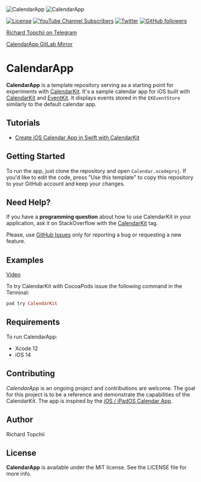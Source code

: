 ![CalendarApp](https://user-images.githubusercontent.com/8013017/117589582-193feb80-b133-11eb-80ed-1b72b69f7006.png#gh-light-mode-only)
![CalendarApp](https://user-images.githubusercontent.com/8013017/146282505-368018e9-a93d-41af-8869-b3b53651dc93.png#gh-dark-mode-only)

[![License](https://img.shields.io/github/license/richardtop/calendarkit)](https://swiftpackageindex.com/richardtop/CalendarKit)
[![YouTube Channel Subscribers](https://img.shields.io/youtube/channel/subscribers/UCx1gvWpy5zjOd7yZyDwmXEA?style=social)](https://www.youtube.com/channel/UCx1gvWpy5zjOd7yZyDwmXEA?sub_confirmation=1)
[![Twitter](https://img.shields.io/twitter/follow/richardtop_ios?style=social)](https://twitter.com/richardtop_ios)
[![GitHub followers](https://img.shields.io/github/followers/richardtop?style=social)](https://github.com/richardtop)


[Richard Topchii on Telegram](https://t.me/richardtop)

[CalendarApp GitLab Mirror](https://gitlab.com/richardtop/calendarapp)

# CalendarApp

**CalendarApp** is a template repository serving as a starting point for experiments with [CalendarKit](https://github.com/richardtop/CalendarKit). It's a sample calendar app for iOS built with [CalendarKit](https://github.com/richardtop/CalendarKit) and [EventKit](https://developer.apple.com/documentation/eventkit). It displays events stored in the `EKEventStore` similarly to the default calendar app.

## Tutorials
- [Create iOS Calendar App in Swift with CalendarKit](https://www.youtube.com/watch?v=iC4XxmExqFA)

## Getting Started
To run the app, just clone the repository and open `Calendar.xcodeproj`. If you'd like to edit the code, press "Use this template" to copy this repository to your GitHub account and keep your changes.

## Need Help?
If you have a **programming question** about how to use CalendarKit in your application, ask it on StackOverflow with the [CalendarKit](https://stackoverflow.com/questions/tagged/calendarkit) tag.

Please, use [GitHub Issues](https://github.com/richardtop/CalendarKit/issues) only for reporting a bug or requesting a new feature.


## Examples
[Video](https://www.youtube.com/watch?v=Fi-Qqp9BaAs)

To try CalendarKit with CocoaPods issue the following command in the Terminal:
```ruby
pod try CalendarKit
```

## Requirements

To run CalendarApp:

- Xcode 12
- iOS 14

## Contributing

*CalendarApp* is an ongoing project and contributions are welcome. The goal for this project is to be a reference and demonstrate the capabilities of the CalendarKit. The app is inspired by the [iOS / iPadOS Calendar App](https://apps.apple.com/us/app/calendar/id1108185179).

## Author

Richard Topchii


## License

**CalendarApp** is available under the MIT license. See the LICENSE file for more info.

